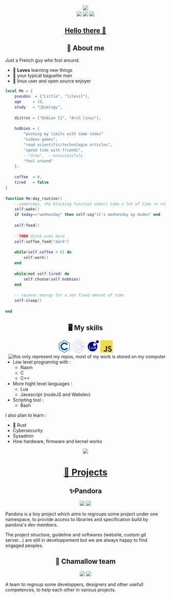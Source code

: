 <div id="header" align="center">
    <img src="https://images.weserv.nl/?url=github.com/lil-evil.png?v=4&h=200&w=200&fit=cover&mask=circle&maxage=1d" >
    <br>
    <img src="https://img.shields.io/badge/Linux-9f6fcf?style=for-the-badge&logo=linux&logoColor=black">
    <img src="https://img.shields.io/badge/Raspberry%20Pi-A22846?style=for-the-badge&logo=Raspberry%20Pi&logoColor=black">
    <img src="https://img.shields.io/badge/C%2B%2B-00595c?style=for-the-badge&logo=c%2B%2B&logoColor=black">
    <br>
    <h2><u>Hello there 🦈</u></h2>
</div>

<h2 align="center">📃 About me</h2>

Just a French guy who fool around.
* 💖 **Loves** learning new things
* 🥖 your typical baguette man
* 🐧 linux user and open source enjoyer

```lua
local Me = {
    pseudos  = {"Little", "lilevil"},
    age     = 19,
    study   = "🔬biology",

    distros = {"Debian 11", "Arch linux"},

    hobbies = {
        "pushing my limits with some codes"
        "videos games",
        "read scientific/technologie articles",
        "spend time with friends",
        --"draw",  --unsuccessfuly
        "fool around"
    },

    coffee  = 0,
    tired   = false
}

function Me:day_routine()
    --sometimes, the blocking function wake() take a lot of time ro resolve
    self:wake()
    if today=="wednesday" then self:say"it's wednesday my dudes" end

    self:feed()

    --TODO drink even more
    self:coffee_feed("dark")

    while(self.coffee > 0) do
        self:work()
    end
    
    while(not self.tired) do
        self:choose(self.hobbies)
    end

    -- recover energy for a non fixed amount of time
    self:sleep()

end
```

<div id="skills "align="center">
    <h2>🖥️ My skills</h2>
    <img src="https://raw.githubusercontent.com/devicons/devicon/master/icons/c/c-line.svg" width=40 height=40 title="C" alt="C">
    <img src="https://raw.githubusercontent.com/devicons/devicon/master/icons/cplusplus/cplusplus-line.svg" width=40 height=40 title="C++" alt="C++">
    <img src="https://raw.githubusercontent.com/Sledmine/lua-logos/b598e9730fbab02f43245159044e85feaba49a20/lua1.png" width=40 height=40 title="Lua" alt="Lua">
    <img src="https://raw.githubusercontent.com/devicons/devicon/master/icons/javascript/javascript-original.svg" width=40 height=40 title="Javascript" alt="Javascript">
</div>

<img align="right" src="https://github-readme-stats.vercel.app/api/top-langs/?username=lil-evil&theme=blue-green" alt="this only represent my repos, most of my work is stored on my computer">

* Low level programing with : 
    * Nasm
    * C
    * C++
* More hight level languages :
    * Lua
    * Javascript (nodeJS and Webdev)
* Scripting tool :
    * Bash

I also plan to learn :
* 🦀 Rust
* Cybersecurity
* Sysadmin
* How hardware, firmware and kernel works


<div align="center">
    <img src="https://github-readme-stats.vercel.app/api?username=lil-evil&theme=blue-green">
</div>


<h1 align="center"><u>🎨 Projects</u></h1>
<div align="center">
    <h2>✨Pandora</h2>
    <img src="https://img.shields.io/badge/members-4-blue">
    <img src="https://img.shields.io/badge/status-growing-red">
</div>

Pandora is a tiny project which aims to regroups some project under one namespace, to provide access to libraries and specification build by pandora's dev members.

The project structure, guideline and softwares (website, custom git server...) are still in developpement but we are always happy to find engaged peoples.

<div align="center">
    <h2>🍡 Chamallow team</h2>
    <img src="https://img.shields.io/badge/members-4-blue">
    <img src="https://img.shields.io/badge/status-growing-red">
</div>

A team to regroup some developpers, designers and other usefull competences, to help each other in various projects.
